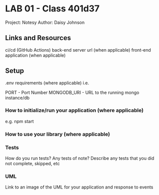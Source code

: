 # LAB 01 - Class 401d37
Project: Notesy
Author: Daisy Johnson

## Links and Resources
ci/cd (GitHub Actions)
back-end server url (when applicable)
front-end application (when applicable)
## Setup
.env requirements (where applicable)
i.e.

PORT - Port Number
MONGODB_URI - URL to the running mongo instance/db
### How to initialize/run your application (where applicable)
e.g. npm start
### How to use your library (where applicable)
### Tests
How do you run tests?
Any tests of note?
Describe any tests that you did not complete, skipped, etc
### UML
Link to an image of the UML for your application and response to events